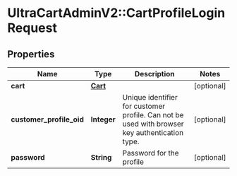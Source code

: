 # UltraCartAdminV2::CartProfileLoginRequest

## Properties
Name | Type | Description | Notes
------------ | ------------- | ------------- | -------------
**cart** | [**Cart**](Cart.md) |  | [optional] 
**customer_profile_oid** | **Integer** | Unique identifier for customer profile.  Can not be used with browser key authentication type. | [optional] 
**password** | **String** | Password for the profile | [optional] 


